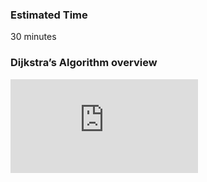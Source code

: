 ### Estimated Time

30 minutes

### Dijkstra’s Algorithm overview
<iframe src="https://www.youtube.com/embed/_wOeahXmiSY" frameborder="0" allow="autoplay; encrypted-media" allowfullscreen></iframe>
